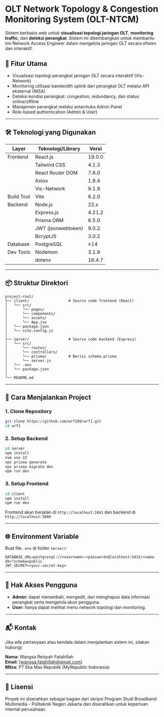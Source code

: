 
# OLT Network Topology & Congestion Monitoring System (OLT-NTCM)

Sistem berbasis web untuk **visualisasi topologi jaringan OLT**, **monitoring traffic**, dan **deteksi perangkat**. Sistem ini dikembangkan untuk membantu tim Network Access Engineer dalam mengelola jaringan OLT secara efisien dan interaktif.

## 🚀 Fitur Utama

- Visualisasi topologi perangkat jaringan OLT secara interaktif (Vis-Network)
- Monitoring utilisasi bandwidth uplink dari perangkat OLT melalui API eksternal (NISA)
- Deteksi kondisi perangkat: congestion, redundancy, dan status online/offline
- Manajemen perangkat melalui antarmuka Admin Panel
- Role-based authentication (Admin & User)

---

## 🛠️ Teknologi yang Digunakan

| Layer        | Teknologi/Library           | Versi      |
|--------------|------------------------------|------------|
| Frontend     | React.js                     | 19.0.0     |
|              | Tailwind CSS                 | 4.1.3      |
|              | React Router DOM             | 7.6.0      |
|              | Axios                        | 1.8.4      |
|              | Vis-Network                  | 9.1.9      |
| Build Tool   | Vite                         | 6.2.0      |
| Backend      | Node.js                      | 22.x       |
|              | Express.js                   | 4.21.2     |
|              | Prisma ORM                   | 6.5.0      |
|              | JWT (jsonwebtoken)           | 9.0.2      |
|              | BcryptJS                     | 3.0.2      |
| Database     | PostgreSQL                   | ≥14        |
| Dev Tools    | Nodemon                      | 3.1.9      |
|              | dotenv                       | 16.4.7     |

---

## 📦 Struktur Direktori

```
project-root/
├── client/                  # Source code frontend (React)
│   └── src/
│       └── pages/
│       └── components/
│       └── assets/
│       └── App.jsx
│   └── package.json
│   └── vite.config.js
│
├── server/                  # Source code backend (Express)
│   └── src/
│       └── routes/
│       └── controllers/
│       └── prisma/          # Berisi schema.prisma
│       └── server.js
│   └── .env
│   └── package.json
│
└── README.md
```

---

## 📄 Cara Menjalankan Project

### 1. Clone Repository

```bash
git clone https://github.com/wrf189/wrf1.git
cd wrf1
```

### 2. Setup Backend

```bash
cd server
npm install
nvm use 22
npx prisma generate
npx prisma migrate dev
npm run dev
```

### 3. Setup Frontend

```bash
cd client
npm install
npm run dev
```

Frontend akan berjalan di `http://localhost:1841` dan backend di `http://localhost:3000`

---

## 🌐 Environment Variable

Buat file `.env` di folder `server/`:

```env
DATABASE_URL=postgresql://<username>:<password>@localhost:5432/<nama-db>?schema=public
JWT_SECRET=<your-secret-key>
```

---

## 👥 Hak Akses Pengguna

- **Admin:** dapat menambah, mengedit, dan menghapus data informasi perangkat serta mengelola akun pengguna.
- **User:** hanya dapat melihat menu network topologi dan monitoring.

---

## 📬 Kontak

Jika ada pertanyaan atau kendala dalam menjalankan sistem ini, silakan hubungi:

**Nama:** Wangsa Reisyah Fatahillah  
**Email:** [wangsa.fatahillah@gmail.com]  
**Mitra:** PT Eka Mas Republik (MyRepublic Indonesia)

---

## 📄 Lisensi

Proyek ini diserahkan sebagai bagian dari skripsi Program Studi Broadband Multimedia - Politeknik Negeri Jakarta 
dan diserahkan untuk keperluan internal perusahaan.
